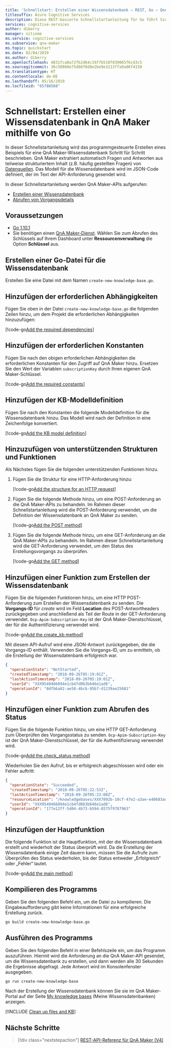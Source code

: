 ```yaml
---
title: 'Schnellstart: Erstellen einer Wissensdatenbank – REST, Go – QnA Maker'
titlesuffix: Azure Cognitive Services
description: Diese REST-basierte Schnellstartanleitung für Go führt Sie durch das programmgesteuerte Erstellen einer Beispielwissensdatenbank für QnA Maker, die auf dem Azure-Dashboard Ihres Cognitive Services-API-Kontos angezeigt wird.
services: cognitive-services
author: diberry
manager: nitinme
ms.service: cognitive-services
ms.subservice: qna-maker
ms.topic: quickstart
ms.date: 02/04/2019
ms.author: diberry
ms.openlocfilehash: 4831fca8a72f62d64c1977b510f039065f6cd3c5
ms.sourcegitcommit: 36c50860e75d86f0d0e2be9e3213ffa9a06f4150
ms.translationtype: HT
ms.contentlocale: de-DE
ms.lasthandoff: 05/16/2019
ms.locfileid: "65788568"
---
```

# <a name="quickstart-create-a-knowledge-base-in-qna-maker-using-go"></a>Schnellstart: Erstellen einer Wissensdatenbank in QnA Maker mithilfe von Go

In dieser Schnellstartanleitung wird das programmgesteuerte Erstellen eines Beispiels für eine QnA Maker-Wissensdatenbank Schritt für Schritt beschrieben. QnA Maker extrahiert automatisch Fragen und Antworten aus teilweise strukturiertem Inhalt (z.B. häufig gestellten Fragen) von [Datenquellen](../Concepts/data-sources-supported.md). Das Modell für die Wissensdatenbank wird im JSON-Code definiert, der im Text der API-Anforderung gesendet wird. 

In dieser Schnellstartanleitung werden QnA Maker-APIs aufgerufen:
* [Erstellen einer Wissensdatenbank](https://go.microsoft.com/fwlink/?linkid=2092179)
* [Abrufen von Vorgangsdetails](https://docs.microsoft.com/rest/api/cognitiveservices/qnamaker/operations/getdetails)

## <a name="prerequisites"></a>Voraussetzungen

* [Go 1.10.1](https://golang.org/dl/)
* Sie benötigen einen [QnA Maker-Dienst](../How-To/set-up-qnamaker-service-azure.md). Wählen Sie zum Abrufen des Schlüssels auf Ihrem Dashboard unter **Ressourcenverwaltung** die Option **Schlüssel** aus. 

## <a name="create-a-knowledge-base-go-file"></a>Erstellen einer Go-Datei für die Wissensdatenbank

Erstellen Sie eine Datei mit dem Namen `create-new-knowledge-base.go`.

## <a name="add-the-required-dependencies"></a>Hinzufügen der erforderlichen Abhängigkeiten

Fügen Sie oben in der Datei `create-new-knowledge-base.go` die folgenden Zeilen hinzu, um dem Projekt die erforderlichen Abhängigkeiten hinzuzufügen:

[!code-go[Add the required dependencies](~/samples-qnamaker-go/documentation-samples/quickstarts/create-knowledge-base/create-new-knowledge-base.go?range=1-11 "Add the required dependencies")]

## <a name="add-the-required-constants"></a>Hinzufügen der erforderlichen Konstanten
Fügen Sie nach den obigen erforderlichen Abhängigkeiten die erforderlichen Konstanten für den Zugriff auf QnA Maker hinzu. Ersetzen Sie den Wert der Variablen `subscriptionKey` durch Ihren eigenen QnA Maker-Schlüssel.

[!code-go[Add the required constants](~/samples-qnamaker-go/documentation-samples/quickstarts/create-knowledge-base/create-new-knowledge-base.go?range=13-20 "Add the required constants")]

## <a name="add-the-kb-model-definition"></a>Hinzufügen der KB-Modelldefinition
Fügen Sie nach den Konstanten die folgende Modelldefinition für die Wissensdatenbank hinzu. Das Modell wird nach der Definition in eine Zeichenfolge konvertiert.

[!code-go[Add the KB model definition](~/samples-qnamaker-go/documentation-samples/quickstarts/create-knowledge-base/create-new-knowledge-base.go?range=22-44 "Add the KB model definition")]

## <a name="add-supporting-structures-and-functions"></a>Hinzuzufügen von unterstützenden Strukturen und Funktionen

Als Nächstes fügen Sie die folgenden unterstützenden Funktionen hinzu.

1. Fügen Sie die Struktur für eine HTTP-Anforderung hinzu:

    [!code-go[Add the structure for an HTTP request](~/samples-qnamaker-go/documentation-samples/quickstarts/create-knowledge-base/create-new-knowledge-base.go?range=46-49 "Add the structure for an HTTP request")]

2. Fügen Sie die folgende Methode hinzu, um eine POST-Anforderung an die QnA Maker-APIs zu behandeln. Im Rahmen dieser Schnellstartanleitung wird die POST-Anforderung verwendet, um die Definition der Wissensdatenbank an QnA Maker zu senden.

    [!code-go[Add the POST method](~/samples-qnamaker-go/documentation-samples/quickstarts/create-knowledge-base/create-new-knowledge-base.go?range=51-66 "Add the POST method")]

3. Fügen Sie die folgende Methode hinzu, um eine GET-Anforderung an die QnA Maker-APIs zu behandeln. Im Rahmen dieser Schnellstartanleitung wird die GET-Anforderung verwendet, um den Status des Erstellungsvorgangs zu überprüfen. 

    [!code-go[Add the GET method](~/samples-qnamaker-go/documentation-samples/quickstarts/create-knowledge-base/create-new-knowledge-base.go?range=68-83 "Add the GET method")]

## <a name="add-function-to-create-kb"></a>Hinzufügen einer Funktion zum Erstellen der Wissensdatenbank

Fügen Sie die folgenden Funktionen hinzu, um eine HTTP POST-Anforderung zum Erstellen der Wissensdatenbank zu senden. Die **Vorgangs-ID** für _create_ wird im Feld **Location** des POST-Antwortheaders zurückgegeben und anschließend als Teil der Route in der GET-Anforderung verwendet. `Ocp-Apim-Subscription-Key` ist der QnA Maker-Dienstschlüssel, der für die Authentifizierung verwendet wird. 

[!code-go[Add the create_kb method](~/samples-qnamaker-go/documentation-samples/quickstarts/create-knowledge-base/create-new-knowledge-base.go?range=85-97 "Add the create_kb method")]

Mit diesem API-Aufruf wird eine JSON-Antwort zurückgegeben, die die Vorgangs-ID enthält. Verwenden Sie die Vorgangs-ID, um zu ermitteln, ob die Erstellung der Wissensdatenbank erfolgreich war. 

```JSON
{
  "operationState": "NotStarted",
  "createdTimestamp": "2018-09-26T05:19:01Z",
  "lastActionTimestamp": "2018-09-26T05:19:01Z",
  "userId": "XXX9549466094e1cb4fd063b646e1ad6",
  "operationId": "8dfb6a82-ae58-4bcb-95b7-d1239ae25681"
}
```

## <a name="add-function-to-get-status"></a>Hinzufügen einer Funktion zum Abrufen des Status

Fügen Sie die folgende Funktion hinzu, um eine HTTP GET-Anforderung zum Überprüfen des Vorgangsstatus zu senden. `Ocp-Apim-Subscription-Key` ist der QnA Maker-Dienstschlüssel, der für die Authentifizierung verwendet wird. 

[!code-go[Add the check_status method](~/samples-qnamaker-go/documentation-samples/quickstarts/create-knowledge-base/create-new-knowledge-base.go?range=99-108 "Add the check_status method")]

Wiederholen Sie den Aufruf, bis er erfolgreich abgeschlossen wird oder ein Fehler auftritt: 

```JSON
{
  "operationState": "Succeeded",
  "createdTimestamp": "2018-09-26T05:22:53Z",
  "lastActionTimestamp": "2018-09-26T05:23:08Z",
  "resourceLocation": "/knowledgebases/XXX7892b-10cf-47e2-a3ae-e40683adb714",
  "userId": "XXX9549466094e1cb4fd063b646e1ad6",
  "operationId": "177e12ff-5d04-4b73-b594-8575f9787963"
}
```
## <a name="add-main-function"></a>Hinzufügen der Hauptfunktion

Die folgende Funktion ist die Hauptfunktion, mit der die Wissensdatenbank erstellt und wiederholt der Status überprüft wird. Da die Erstellung der Wissensdatenbank einige Zeit dauern kann, müssen Sie die Aufrufe zum Überprüfen des Status wiederholen, bis der Status entweder „Erfolgreich“ oder „Fehler“ lautet.

[!code-go[Add the main method](~/samples-qnamaker-go/documentation-samples/quickstarts/create-knowledge-base/create-new-knowledge-base.go?range=110-140 "Add the main method")]


## <a name="compile-the-program"></a>Kompilieren des Programms
Geben Sie den folgenden Befehl ein, um die Datei zu kompilieren. Die Eingabeaufforderung gibt keine Informationen für eine erfolgreiche Erstellung zurück.

```bash
go build create-new-knowledge-base.go
```

## <a name="run-the-program"></a>Ausführen des Programms

Geben Sie den folgenden Befehl in einer Befehlszeile ein, um das Programm auszuführen. Hiermit wird die Anforderung an die QnA Maker-API gesendet, um die Wissensdatenbank zu erstellen, und dann werden alle 30 Sekunden die Ergebnisse abgefragt. Jede Antwort wird im Konsolenfenster ausgegeben.

```bash
go run create-new-knowledge-base
```

Nach der Erstellung der Wissensdatenbank können Sie sie im QnA Maker-Portal auf der Seite [My knowledge bases](https://www.qnamaker.ai/Home/MyServices) (Meine Wissensdatenbanken) anzeigen. 

[!INCLUDE [Clean up files and KB](../../../../includes/cognitive-services-qnamaker-quickstart-cleanup-resources.md)] 

## <a name="next-steps"></a>Nächste Schritte

> [!div class="nextstepaction"]
> [REST-API-Referenz für QnA Maker (V4)](https://go.microsoft.com/fwlink/?linkid=2092179)
